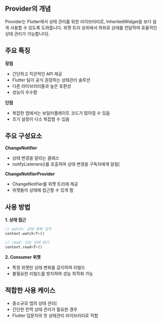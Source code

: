 ## Provider의 개념

Provider는 Flutter에서 상태 관리를 위한 라이브러리로, InheritedWidget을 보다 쉽게 사용할 수 있도록 도와줍니다. 위젯 트리 상위에서 하위로 상태를 전달하여 효율적인 상태 관리가 가능합니다[.

## 주요 특징

**장점**
- 간단하고 직관적인 API 제공
- Flutter 팀이 공식 권장하는 상태관리 솔루션
- 다른 라이브러리들과 높은 호환성
- 성능이 우수함

**단점**
- 복잡한 앱에서는 보일러플레이트 코드가 많아질 수 있음
- 초기 설정이 다소 복잡할 수 있음

## 주요 구성요소

**ChangeNotifier**
- 상태 변경을 알리는 클래스
- notifyListeners()를 호출하여 상태 변경을 구독자에게 알림[

**ChangeNotifierProvider**
- ChangeNotifier를 위젯 트리에 제공
- 위젯들이 상태에 접근할 수 있게 함

## 사용 방법

**1. 상태 접근**
```dart
// watch: 상태 변화 감지
context.watch<T>()

// read: 단순 상태 읽기
context.read<T>()
```

**2. Consumer 위젯**
- 특정 위젯만 상태 변화를 감지하여 리빌드
- 불필요한 리빌드를 방지하여 성능 최적화 가능

## 적합한 사용 케이스

- 중소규모 앱의 상태 관리[
- 간단한 전역 상태 관리가 필요한 경우
- Flutter 입문자의 첫 상태관리 라이브러리로 적합